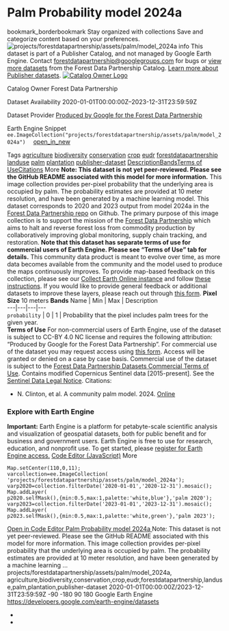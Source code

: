  
#  Palm Probability model 2024a 
bookmark_borderbookmark Stay organized with collections  Save and categorize content based on your preferences.
![projects/forestdatapartnership/assets/palm/model_2024a](https://developers.google.com/earth-engine/datasets/images/forestdatapartnership/projects_forestdatapartnership_assets_palm_model_2024a_sample.png)
info
This dataset is part of a Publisher Catalog, and not managed by Google Earth Engine. Contact forestdatapartnership@googlegroups.com for bugs or [view more datasets](https://developers.google.com/earth-engine/datasets/publisher/forestdatapartnership) from the Forest Data Partnership Catalog. [Learn more about Publisher datasets](https://developers.google.com/earth-engine/datasets/publisher). 
[ ![Catalog Owner Logo](https://developers.google.com/static/earth-engine/datasets/logos/forestdatapartnership_logo.png) ](https://forestdatapartnership.org) 

Catalog Owner
    Forest Data Partnership 

Dataset Availability
    2020-01-01T00:00:00Z–2023-12-31T23:59:59Z 

Dataset Provider
     [ Produced by Google for the Forest Data Partnership ](https://www.forestdatapartnership.org/) 

Earth Engine Snippet
     `    ee.ImageCollection("projects/forestdatapartnership/assets/palm/model_2024a")   ` [ open_in_new ](https://code.earthengine.google.com/?scriptPath=Examples:Datasets/forestdatapartnership/projects_forestdatapartnership_assets_palm_model_2024a) 

Tags
     [agriculture](https://developers.google.com/earth-engine/datasets/tags/agriculture) [biodiversity](https://developers.google.com/earth-engine/datasets/tags/biodiversity) [conservation](https://developers.google.com/earth-engine/datasets/tags/conservation) [crop](https://developers.google.com/earth-engine/datasets/tags/crop) [eudr](https://developers.google.com/earth-engine/datasets/tags/eudr) [forestdatapartnership](https://developers.google.com/earth-engine/datasets/tags/forestdatapartnership) [landuse](https://developers.google.com/earth-engine/datasets/tags/landuse) [palm](https://developers.google.com/earth-engine/datasets/tags/palm) [plantation](https://developers.google.com/earth-engine/datasets/tags/plantation) [publisher-dataset](https://developers.google.com/earth-engine/datasets/tags/publisher-dataset)
[Description](https://developers.google.com/earth-engine/datasets/catalog/projects_forestdatapartnership_assets_palm_model_2024a#description)[Bands](https://developers.google.com/earth-engine/datasets/catalog/projects_forestdatapartnership_assets_palm_model_2024a#bands)[Terms of Use](https://developers.google.com/earth-engine/datasets/catalog/projects_forestdatapartnership_assets_palm_model_2024a#terms-of-use)[Citations](https://developers.google.com/earth-engine/datasets/catalog/projects_forestdatapartnership_assets_palm_model_2024a#citations) More
**Note: This dataset is not yet peer-reviewed. Please see the GitHub README associated with this model for more information.**
This image collection provides per-pixel probability that the underlying area is occupied by palm.
The probability estimates are provided at 10 meter resolution, and have been generated by a machine learning model. This dataset corresponds to 2020 and 2023 output from model 2024a in the [Forest Data Partnership repo](https://github.com/google/forest-data-partnership/tree/main/models/palm) on Github.
The primary purpose of this image collection is to support the mission of the [Forest Data Partnership](https://www.forestdatapartnership.org/) which aims to halt and reverse forest loss from commodity production by collaboratively improving global monitoring, supply chain tracking, and restoration. 
**Note that this dataset has separate terms of use for commercial users of Earth Engine. Please see “Terms of Use” tab for details.**
This community data product is meant to evolve over time, as more data becomes available from the community and the model used to produce the maps continuously improves. To provide map-based feedback on this collection, please see our [Collect Earth Online instance](https://app.collect.earth/collection?projectId=50778) and follow [these instructions](https://collect-earth-online-doc.readthedocs.io/en/latest/collection/simplified.html).
If you would like to provide general feedback or additional datasets to improve these layers, please reach out through [this form](https://goo.gle/fdap-data).
**Pixel Size** 10 meters 
**Bands**
Name | Min | Max | Description  
---|---|---|---  
`probability` |  0  |  1  | Probability that the pixel includes palm trees for the given year.  
**Terms of Use**
For non-commercial users of Earth Engine, use of the dataset is subject to CC-BY 4.0 NC license and requires the following attribution: “Produced by Google for the Forest Data Partnership”. 
For commercial use of the dataset you may request access using [this form](https://docs.google.com/forms/d/e/1FAIpQLSe7L3eh6t2JIPqEtAQwXwY7ZmW52v8W5vrIi4QN_XYgTNJZLw/viewform). Access will be granted or denied on a case by case basis. Commercial use of the dataset is subject to the [Forest Data Partnership Datasets Commercial Terms of Use](https://services.google.com/fh/files/misc/forest_data_partnership_datasets_commerical_terms_of_use.pdf).
Contains modified Copernicus Sentinel data [2015-present]. See the [Sentinel Data Legal Notice](https://sentinels.copernicus.eu/documents/247904/690755/Sentinel_Data_Legal_Notice).
Citations:
  * N. Clinton, et al. A community palm model. 2024. [Online](https://goo.gle/a_community_palm_model)


### Explore with Earth Engine
**Important:** Earth Engine is a platform for petabyte-scale scientific analysis and visualization of geospatial datasets, both for public benefit and for business and government users. Earth Engine is free to use for research, education, and nonprofit use. To get started, please [register for Earth Engine access.](https://console.cloud.google.com/earth-engine)
[Code Editor (JavaScript)](https://developers.google.com/earth-engine/datasets/catalog/projects_forestdatapartnership_assets_palm_model_2024a#code-editor-javascript-sample) More
```
Map.setCenter(110,0,11);
varcollection=ee.ImageCollection(
'projects/forestdatapartnership/assets/palm/model_2024a');
varp2020=collection.filterDate('2020-01-01','2020-12-31').mosaic();
Map.addLayer(
p2020.selfMask(),{min:0.5,max:1,palette:'white,blue'},'palm 2020');
varp2023=collection.filterDate('2023-01-01','2023-12-31').mosaic();
Map.addLayer(
p2023.selfMask(),{min:0.5,max:1,palette:'white,green'},'palm 2023');
```
[ Open in Code Editor ](https://code.earthengine.google.com/?scriptPath=Examples:Datasets/forestdatapartnership/projects_forestdatapartnership_assets_palm_model_2024a)
[ Palm Probability model 2024a ](https://developers.google.com/earth-engine/datasets/catalog/projects_forestdatapartnership_assets_palm_model_2024a)
Note: This dataset is not yet peer-reviewed. Please see the GitHub README associated with this model for more information. This image collection provides per-pixel probability that the underlying area is occupied by palm. The probability estimates are provided at 10 meter resolution, and have been generated by a machine learning …
projects/forestdatapartnership/assets/palm/model_2024a, agriculture,biodiversity,conservation,crop,eudr,forestdatapartnership,landuse,palm,plantation,publisher-dataset 
2020-01-01T00:00:00Z/2023-12-31T23:59:59Z
-90 -180 90 180 
Google Earth Engine
https://developers.google.com/earth-engine/datasets
  * [ ](https://doi.org/https://www.forestdatapartnership.org/)
  * [ ](https://doi.org/https://developers.google.com/earth-engine/datasets/catalog/projects_forestdatapartnership_assets_palm_model_2024a)


